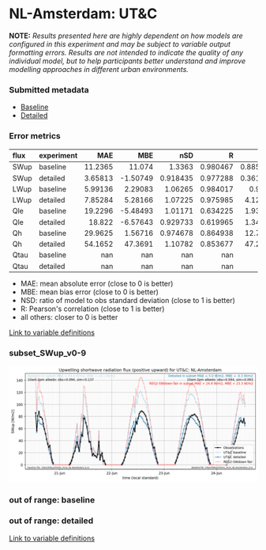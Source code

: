 # NL-Amsterdam: UT&C

**NOTE:** *Results presented here are highly dependent on how models are configured in this experiment and may be subject to variable output formatting errors. Results are not intended to indicate the quality of any individual model, but to help participants better understand and improve modelling approaches in different urban environments.*

### Submitted metadata

- [Baseline](UT&C_NL-Amsterdam_baseline_attrs.md)
- [Detailed](UT&C_NL-Amsterdam_detailed_attrs.md)

### Error metrics

| flux   | experiment   |       MAE |       MBE |        nSD |          R |        5th |      95th |      RMSE |      cRMSE |      AMBE |       1-nSD |         1-R |   nSkewness |   nKurtosis |     Overlap |
|:-------|:-------------|----------:|----------:|-----------:|-----------:|-----------:|----------:|----------:|-----------:|----------:|------------:|------------:|------------:|------------:|------------:|
| SWup   | baseline     |  11.2365  |  11.074   |   1.3363   |   0.980467 |   0.885097 |  25.8102  |  14.9989  |   0.406573 |  11.074   |   0.336297  |   0.0195335 |   0.0720906 |   0.120768  |   0.0982985 |
| SWup   | detailed     |   3.65813 |  -1.50749 |   0.918435 |   0.977288 |   0.361394 |   5.91592 |   5.67619 |   0.219938 |   1.50749 |   0.0815654 |   0.0227124 |   0.0381672 |   0.0763427 |   0.0688254 |
| LWup   | baseline     |   5.99136 |   2.29083 |   1.06265  |   0.984017 |   0.9006   |  10.7125  |   7.93977 |   0.194664 |   2.29083 |   0.0626464 |   0.0159833 |   0.19738   |   0.169234  |   0.052905  |
| LWup   | detailed     |   7.85284 |   5.28166 |   1.07225  |   0.975985 |   4.12396  |  15.4621  |  10.6958  |   0.238159 |   5.28166 |   0.0722508 |   0.0240146 |   0.271141  |   0.241934  |   0.070994  |
| Qle    | baseline     |  19.2296  |  -5.48493 |   1.01171  |   0.634225 |   1.93139  |   3.52785 |  30.6991  |   0.860382 |   5.48493 |   0.0117131 |   0.365775  |   0.0412905 |   0.640708  |   0.326845  |
| Qle    | detailed     |  18.822   |  -6.57643 |   0.929733 |   0.619965 |   1.34794  |   6.13331 |  30.3362  |   0.843564 |   6.57643 |   0.0702678 |   0.380035  |   0.141454  |   0.478831  |   0.296807  |
| Qh     | baseline     |  29.9625  |   1.56716 |   0.974678 |   0.864938 |  12.7279   |  14.4878  |  47.8948  |   0.513736 |   1.56716 |   0.0253214 |   0.135062  |   0.750931  |   0.632059  |   0.162786  |
| Qh     | detailed     |  54.1652  |  47.3691  |   1.10782  |   0.853677 |  47.2896   |  88.7536  |  71.8298  |   0.579502 |  47.3691  |   0.107816  |   0.146323  |   0.712438  |   0.684172  |   0.373283  |
| Qtau   | baseline     | nan       | nan       | nan        | nan        | nan        | nan       | nan       | nan        | nan       | nan         | nan         | nan         | nan         | nan         |
| Qtau   | detailed     | nan       | nan       | nan        | nan        | nan        | nan       | nan       | nan        | nan       | nan         | nan         | nan         | nan         | nan         |

 - MAE: mean absolute error (close to 0 is better)
 - MBE: mean bias error (close to 0 is better)
 - NSD: ratio of model to obs standard deviation (close to 1 is better)
 - R: Pearson's correlation (close to 1 is better)
 - all others: closer to 0 is better

[Link to variable definitions](../modelattrs/variable_definitions.md)

### <a name="subset_swup_v0-9"></a>subset_SWup_v0-9
[![UT&C_NL-Amsterdam_subset_SWup_v0-9.png](UT&C_NL-Amsterdam_subset_SWup_v0-9.png)](UT&C_NL-Amsterdam_subset_SWup_v0-9.png)

### out of range: baseline


### out of range: detailed



[Link to variable definitions](../modelattrs/variable_definitions.md)

